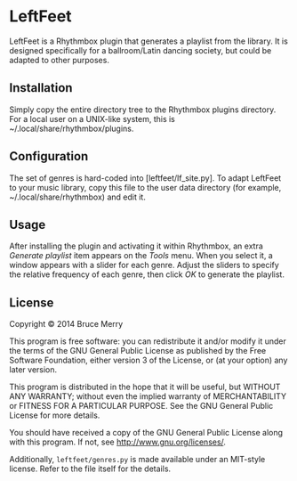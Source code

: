 LeftFeet
========

LeftFeet is a Rhythmbox plugin that generates a playlist from the library. It
is designed specifically for a ballroom/Latin dancing society, but could be
adapted to other purposes.

Installation
------------
Simply copy the entire directory tree to the Rhythmbox plugins directory. For
a local user on a UNIX-like system, this is ~/.local/share/rhythmbox/plugins.

Configuration
-------------
The set of genres is hard-coded into [leftfeet/lf_site.py]. To adapt LeftFeet
to your music library, copy this file to the user data directory (for example,
~/.local/share/rhythmbox) and edit it.

Usage
-----
After installing the plugin and activating it within Rhythmbox, an extra
*Generate playlist* item appears on the *Tools* menu. When you select it, a
window appears with a slider for each genre. Adjust the sliders to specify the
relative frequency of each genre, then click *OK* to generate the playlist.

License
-------
Copyright © 2014 Bruce Merry

This program is free software: you can redistribute it and/or modify
it under the terms of the GNU General Public License as published by
the Free Software Foundation, either version 3 of the License, or
(at your option) any later version.

This program is distributed in the hope that it will be useful,
but WITHOUT ANY WARRANTY; without even the implied warranty of
MERCHANTABILITY or FITNESS FOR A PARTICULAR PURPOSE.  See the
GNU General Public License for more details.

You should have received a copy of the GNU General Public License
along with this program.  If not, see <http://www.gnu.org/licenses/>.

Additionally, `leftfeet/genres.py` is made available under an MIT-style
license. Refer to the file itself for the details.
